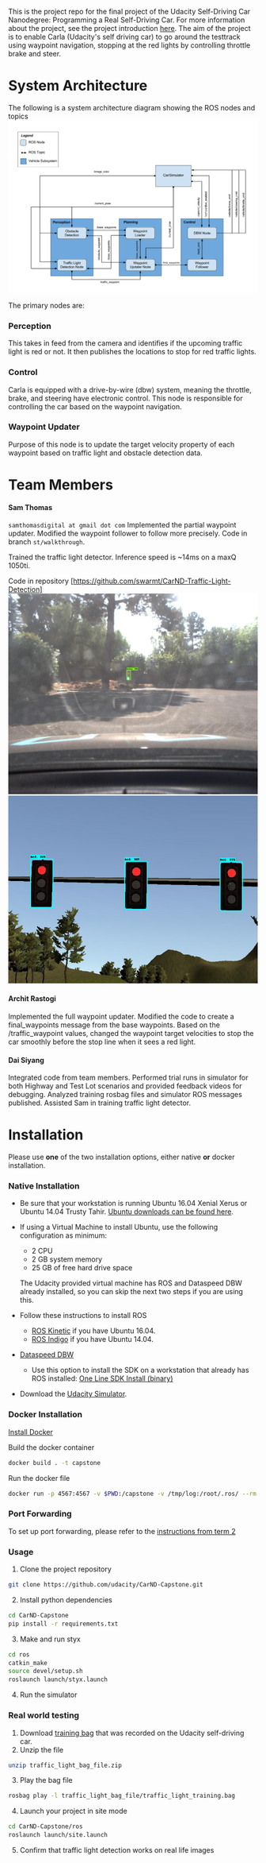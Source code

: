 This is the project repo for the final project of the Udacity Self-Driving Car Nanodegree: Programming a Real Self-Driving Car. For more information about the project, see the project introduction [here](https://classroom.udacity.com/nanodegrees/nd013/parts/6047fe34-d93c-4f50-8336-b70ef10cb4b2/modules/e1a23b06-329a-4684-a717-ad476f0d8dff/lessons/462c933d-9f24-42d3-8bdc-a08a5fc866e4/concepts/5ab4b122-83e6-436d-850f-9f4d26627fd9).
The aim of the project is to enable Carla (Udacity's self driving car) to go around the testtrack using waypoint navigation, stopping at the red lights by controlling throttle brake and steer.

# System Architecture

The following is a system architecture diagram showing the ROS nodes and topics
![alt text](imgs/inference/final-project-ros-graph-v2.png)

The primary nodes are:

### Perception
This takes in feed from the camera and identifies if the upcoming traffic light is red or not. It then publishes the locations to stop for red traffic lights.

### Control
Carla is equipped with a drive-by-wire (dbw) system, meaning the throttle, brake, and steering have electronic control. This node is responsible for controlling the car based on the waypoint navigation.

### Waypoint Updater
Purpose of this node is to update the target velocity property of each waypoint based on traffic light and obstacle detection data.

# Team Members
#### Sam Thomas
`samthomasdigital at gmail dot com`
Implemented the partial waypoint updater. Modified the waypoint follower to follow more precisely. Code in branch `st/walkthrough`.

Trained the traffic light detector. Inference speed is ~14ms on a maxQ 1050ti.

Code in repository [https://github.com/swarmt/CarND-Traffic-Light-Detection]
![alt text](imgs/inference/left0000.jpg)
![alt text](imgs/inference/left0027.jpg)



#### Archit Rastogi
Implemented the full waypoint updater. Modified the code to create a final_waypoints message from the base waypoints.
Based on the /traffic_waypoint values, changed the waypoint target velocities to stop the car smoothly before the stop line when it sees a red light.



#### Dai Siyang
Integrated code from team members. Performed trial runs in simulator for both Highway and Test Lot scenarios and provided feedback videos for debugging. Analyzed training rosbag files and simulator ROS messages published.
Assisted Sam in training traffic light detector.



# Installation

Please use **one** of the two installation options, either native **or** docker installation.

### Native Installation

* Be sure that your workstation is running Ubuntu 16.04 Xenial Xerus or Ubuntu 14.04 Trusty Tahir. [Ubuntu downloads can be found here](https://www.ubuntu.com/download/desktop).
* If using a Virtual Machine to install Ubuntu, use the following configuration as minimum:
  * 2 CPU
  * 2 GB system memory
  * 25 GB of free hard drive space

  The Udacity provided virtual machine has ROS and Dataspeed DBW already installed, so you can skip the next two steps if you are using this.

* Follow these instructions to install ROS
  * [ROS Kinetic](http://wiki.ros.org/kinetic/Installation/Ubuntu) if you have Ubuntu 16.04.
  * [ROS Indigo](http://wiki.ros.org/indigo/Installation/Ubuntu) if you have Ubuntu 14.04.
* [Dataspeed DBW](https://bitbucket.org/DataspeedInc/dbw_mkz_ros)
  * Use this option to install the SDK on a workstation that already has ROS installed: [One Line SDK Install (binary)](https://bitbucket.org/DataspeedInc/dbw_mkz_ros/src/81e63fcc335d7b64139d7482017d6a97b405e250/ROS_SETUP.md?fileviewer=file-view-default)
* Download the [Udacity Simulator](https://github.com/udacity/CarND-Capstone/releases).

### Docker Installation
[Install Docker](https://docs.docker.com/engine/installation/)

Build the docker container
```bash
docker build . -t capstone
```

Run the docker file
```bash
docker run -p 4567:4567 -v $PWD:/capstone -v /tmp/log:/root/.ros/ --rm -it capstone
```

### Port Forwarding
To set up port forwarding, please refer to the [instructions from term 2](https://classroom.udacity.com/nanodegrees/nd013/parts/40f38239-66b6-46ec-ae68-03afd8a601c8/modules/0949fca6-b379-42af-a919-ee50aa304e6a/lessons/f758c44c-5e40-4e01-93b5-1a82aa4e044f/concepts/16cf4a78-4fc7-49e1-8621-3450ca938b77)

### Usage

1. Clone the project repository
```bash
git clone https://github.com/udacity/CarND-Capstone.git
```

2. Install python dependencies
```bash
cd CarND-Capstone
pip install -r requirements.txt
```
3. Make and run styx
```bash
cd ros
catkin_make
source devel/setup.sh
roslaunch launch/styx.launch
```
4. Run the simulator

### Real world testing
1. Download [training bag](https://s3-us-west-1.amazonaws.com/udacity-selfdrivingcar/traffic_light_bag_file.zip) that was recorded on the Udacity self-driving car.
2. Unzip the file
```bash
unzip traffic_light_bag_file.zip
```
3. Play the bag file
```bash
rosbag play -l traffic_light_bag_file/traffic_light_training.bag
```
4. Launch your project in site mode
```bash
cd CarND-Capstone/ros
roslaunch launch/site.launch
```
5. Confirm that traffic light detection works on real life images
